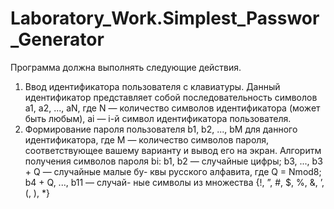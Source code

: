 # Laboratory_Work.Simplest_Passwor_Generator
Программа должна выполнять следующие действия.
1. Ввод идентификатора пользователя с клавиатуры. Данный идентификатор представляет собой последовательность символов a1, a2, ..., aN, где N — количество символов идентификатора (может быть любым), ai — i-й символ идентификатора пользователя.
2. Формирование пароля пользователя b1, b2, ..., bM для данного идентификатора, где M — количество символов пароля, соответствующее вашему варианту и вывод его на экран. Алгоритм получения символов пароля bi: b1, b2 — случайные цифры; b3, ..., b3 + Q — случайные малые бу-
квы русского алфавита, где Q = Nmod8; b4 + Q, ..., b11 — случай-
ные символы из множества {!, ”, #, $, %, &, ’, (, ), *}
